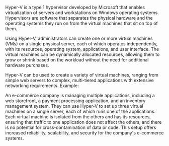 

Hyper-V is a type 1 hypervisor developed by Microsoft that enables virtualization of servers and workstations on Windows operating systems. Hypervisors are software that separates the physical hardware and the operating systems they run on from the virtual machines that sit on top of them. 

Using Hyper-V, administrators can create one or more virtual machines (VMs) on a single physical server, each of which operates independently, with its resources, operating system, applications, and user interface. The virtual machines can be dynamically allocated resources, allowing them to grow or shrink based on the workload without the need for additional hardware purchases.

Hyper-V can be used to create a variety of virtual machines, ranging from simple web servers to complex, multi-tiered applications with extensive networking requirements. Example:

An e-commerce company is managing multiple applications, including a web storefront, a payment processing application, and an inventory management system. They can use Hyper-V to set up three virtual machines on a single server, each of which runs one of the applications. Each virtual machine is isolated from the others and has its resources, ensuring that traffic to one application does not affect the others, and there is no potential for cross-contamination of data or code. This setup offers increased reliability, scalability, and security for the company's e-commerce systems.